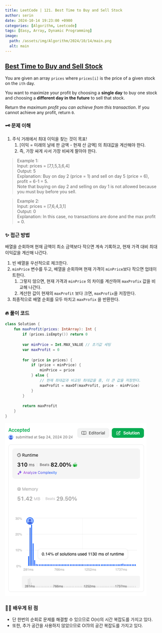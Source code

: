 ```yaml
---
title: LeetCode | 121. Best Time to Buy and Sell Stock
author: serin
date: 2024-10-14 19:23:00 +0900
categories: [Algorithm, Leetcode]
tags: [Easy, Array, Dynamic Programming]
image:
  path: /assets/img/Algorithm/2024/10/14/main.png
  alt: main
---
```


## [Best Time to Buy and Sell Stock](https://leetcode.com/problems/best-time-to-buy-and-sell-stock/description)

You are given an array `prices` where `prices[i]` is the price of a given stock on the `ith` day.

You want to maximize your profit by choosing a **single day** to buy one stock and choosing a **different day in the future** to sell that stock.

Return the *maximum profit you can achieve from this transaction*. If you cannot achieve any profit, return `0`.

### 🗝️ 문제 이해
1. 주식 거래에서 최대 이익을 찾는 것이 목표!
   1. [이익 = 미래의 날에 판 금액 - 현재 산 금액] 의 최대값을 계산해야 한다.
   2. 즉, 가장 싸게 사서 가장 비싸게 팔아야 한다.

> Example 1:  
> Input: prices = [7,1,5,3,6,4]  
> Output: 5  
> Explanation: Buy on day 2 (price = 1) and sell on day 5 (price = 6), profit = 6-1 = 5.  
> Note that buying on day 2 and selling on day 1 is not allowed because you must buy before you sell.  


> Example 2:  
> Input: prices = [7,6,4,3,1]  
> Output: 0  
> Explanation: In this case, no transactions are done and the max profit = 0.  

### ✨ 접근 방법

배열을 순회하며 현재 금액이 최소 금액보다 작으면 계속 기록하고, 현재 가격 대비 최대 이익값을 계산해 나간다.

1. 빈 배열을 우선적으로 체크한다.
2. `minPrice` 변수를 두고, 배열을 순회하며 현재 가격이 `minPrice`보다 작으면 업데이트한다.
   1. 그렇지 않으면, 현재 가격과 `minPrice` 의 차이를 계산하여 `maxProfix` 값을 비교해 나간다.
   2. 계산한 값이 현재의 `maxProfit` 보다 크면, `maxProfix`을 저장한다.
3. 최종적으로 배열 순회를 모두 마치고 `maxProfix` 을 반환한다.


### 🔥 풀이 코드

```kotlin
class Solution {
    fun maxProfit(prices: IntArray): Int {
        if (prices.isEmpty()) return 0
        
        var minPrice = Int.MAX_VALUE // 초기값 세팅
        var maxProfit = 0
        
        for (price in prices) {
            if (price < minPrice) {
                minPrice = price
            } else {
                // 현재 최대값과 비교된 최대값을 중, 더 큰 값을 저장한다.
                maxProfit = maxOf(maxProfit, price - minPrice)
            }
        }
        
        return maxProfit
    }
}
```

![result](/assets/img/Algorithm/2024/09/24/result.png)

### 🙆‍♀️ 배우게 된 점

- 단 한번의 순회로 문제를 해결할 수 있으므로 O(n)의 시간 복잡도를 가지고 있다.
- 또한, 추가 공간을 사용하지 않았으므로 O(1)의 공간 복잡도를 가지고 있다.
